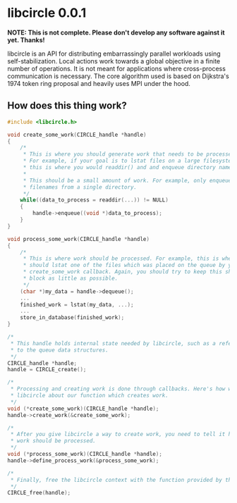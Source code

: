 libcircle 0.0.1
===============

__NOTE: This is not complete. Please don't develop any software against it yet. Thanks!__

libcircle is an API for distributing embarrassingly parallel workloads using self-stabilization. Local actions work towards a global objective in a finite number of operations. It is not meant for applications where cross-process communication is necessary. The core algorithm used is based on Dijkstra's 1974 token ring proposal and heavily uses MPI under the hood.

How does this thing work?
-------------------------
```C
#include <libcircle.h>

void create_some_work(CIRCLE_handle *handle)
{
    /*
     * This is where you should generate work that needs to be processed.
     * For example, if your goal is to lstat files on a large filesystem,
     * this is where you would readdir() and and enqueue directory names.
     *
     * This should be a small amount of work. For example, only enqueue the
     * filenames from a single directory.
     */
    while((data_to_process = readdir(...)) != NULL)
    {
        handle->enqueue((void *)data_to_process);
    }
}

void process_some_work(CIRCLE_handle *handle)
{
    /*
     * This is where work should be processed. For example, this is where you
     * should lstat one of the files which was placed on the queue by your
     * create_some_work callback. Again, you should try to keep this short and
     * block as little as possible.
     */
    (char *)my_data = handle->dequeue();
    ...
    finished_work = lstat(my_data, ...);
    ...
    store_in_database(finished_work);
}

/*
 * This handle holds internal state needed by libcircle, such as a reference
 * to the queue data structures.
 */
CIRCLE_handle *handle;
handle = CIRCLE_create();

/*
 * Processing and creating work is done through callbacks. Here's how we tell
 * libcircle about our function which creates work.
 */
void (*create_some_work)(CIRCLE_handle *handle);
handle->create_work(&create_some_work);

/*
 * After you give libcircle a way to create work, you need to tell it how that
 * work should be processed.
 */
void (*process_some_work)(CIRCLE_handle *handle);
handle->define_process_work(&process_some_work);

/*
 * Finally, free the libcircle context with the function provided by the API.
 */
CIRCLE_free(handle);
```
